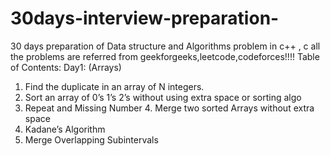 # 30days-interview-preparation-
30 days preparation of Data structure and Algorithms problem in c++ , c 
all the problems are referred from geekforgeeks,leetcode,codeforces!!!!
Table of Contents:
Day1:   (Arrays) 
  1. Find   the   duplicate   in   an   array   of   N   integers.   
  2. Sort   an   array   of   0’s   1’s   2’s   without   using   extra   space   or   sorting   algo   
  3. Repeat   and   Missing   Number   4. Merge   two   sorted   Arrays   without   extra   space   
  5. Kadane’s   Algorithm   
  6. Merge   Overlapping   Subintervals 

